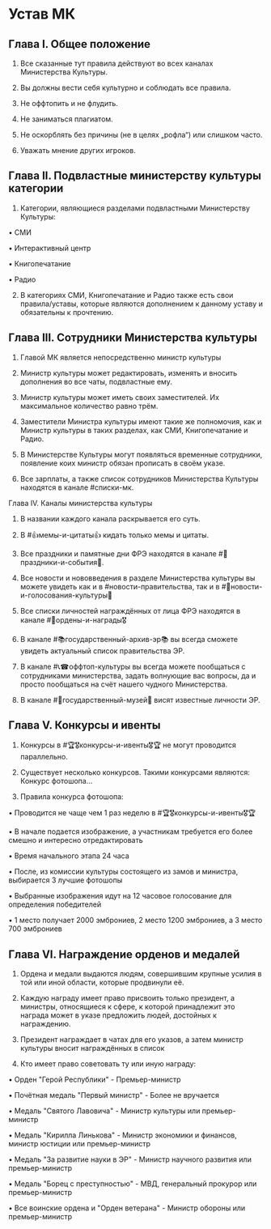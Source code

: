 # Устав МК

## Глава I. Общее положение 

1. Все сказанные тут правила действуют во всех каналах Министерства Культуры.

2. Вы должны вести себя культурно и соблюдать все правила.

3. Не оффтопить и не флудить.

4. Не заниматься плагиатом.

5. Не оскорблять без причины (не в целях „рофла“) или слишком часто.

6. Уважать мнение других игроков.
                                                         
## Глава II.  Подвластные министерству культуры категории 

1. Категории, являющиеся разделами подвластными Министерству Культуры: 

• СМИ

• Интерактивный центр 

• Книгопечатание

• Радио

2. В категориях СМИ, Книгопечатание и Радио также есть свои правила/уставы, которые являются дополнением к данному уставу и обязательны к прочтению.

## Глава III. Сотрудники Министерства культуры 

1. Главой МК является непосредственно министр культуры

2. Министр культуры может редактировать, изменять и вносить дополнения во все чаты, подвластные ему.

3. Министр культуры может иметь своих заместителей. Их максимальное количество равно трём.

4. Заместители Министра культуры имеют такие же полномочия, как и Министр культуры в таких разделах, как СМИ, Книгопечатание и Радио.

5. В Министерстве Культуры могут появляться временные сотрудники, появление коих министр обязан прописать в своём указе.

6. Все зарплаты, а также список сотрудников Министерства Культуры находятся в канале #списки-мк. 

Глава IV. Каналы министерства культуры

1. В названии каждого канала раскрывается его суть.

2. В #👍мемы-и-цитаты👍 кидать только мемы и цитаты.

3. Все праздники и памятные дни ФРЭ находятся в канале  #🎉праздники-и-события🎉.

4. Все новости и нововведения в разделе Министерства культуры вы можете увидеть как и в #новости-правительства, так и в #📰новости-и-голосования-культуры📰 

5. Все списки личностей награждённых от лица ФРЭ находятся в канале #🏅ордены-и-награды🎖

6. В канале #📚государственный-архив-эр📚 вы всегда сможете увидеть актуальный список правительства ЭР.

7. В канале #📞☎оффтоп-культуры вы всегда можете пообщаться с сотрудниками министерства, задать волнующие вас вопросы, да и просто пообщаться на счёт нашего чудного Министерства.

8. В канале #👑государственный-музей👑 висят известные личности ЭР.

## Глава V. Конкурсы и ивенты 

1. Конкурсы в #🏆🎖конкурсы-и-ивенты🎖🏆 не могут проводится параллельно.

2. Существует несколько конкурсов. Такими конкурсами являются: Конкурс фотошопа...

3. Правила конкурса фотошопа:

• Проводится не чаще чем 1 раз неделю в #🏆🎖конкурсы-и-ивенты🎖🏆 

• В начале подается изображение, а участникам требуется его более смешно и интересно отредактировать

• Время начального этапа 24 часа

• После, из комиссии культуры состоящего из замов и министра, выбирается 3 лучшие фотошопы

• Выбранные изображения идут на 12 часовое голосование для определения победителей 

• 1 место получает 2000 эмброниев, 2 место 1200 эмброниев, а 3 место 700 эмброниев

## Глава VI. Награждение орденов и медалей

1. Ордена и медали выдаются людям, совершившим крупные усилия в той или иной области, которые продвинули её.

2. Каждую награду имеет право присвоить только президент, а министры, относящиеся к сфере, к которой принадлежит это награда может в указе предложить людей, достойных к награждению.

3. Президент награждает в чатах для его указов, а затем министр культуры вносит награждённых в список

4. Кто имеет право советовать ту или иную награду:

• Орден "Герой Республики" - Премьер-министр

• Почётная медаль "Первый министр" - Более не вручается

• Медаль "Святого Лавовича" - Министр культуры или премьер-министр

• Медаль "Кирилла Линькова" - Министр экономики и финансов, министр юстиции или премьер-министр

• Медаль "За развитие науки в ЭР" - Министр научного развития или премьер-министр

• Медаль "Борец с преступностью" - МВД, генеральный прокурор или премьер-министр

• Все воинские ордена и "Орден ветерана" - Министр обороны или премьер-министр
